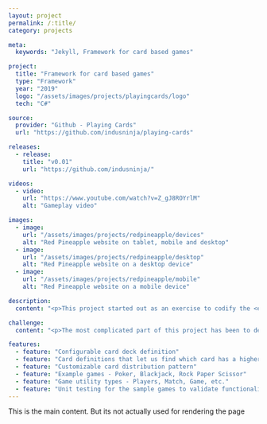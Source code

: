 ```yaml
---
layout: project
permalink: /:title/
category: projects

meta:
  keywords: "Jekyll, Framework for card based games"

project:
  title: "Framework for card based games"
  type: "Framework"
  year: "2019"
  logo: "/assets/images/projects/playingcards/logo"
  tech: "C#"

source:
  provider: "Github - Playing Cards"
  url: "https://github.com/indusninja/playing-cards"

releases:
  - release:
    title: "v0.01"
    url: "https://github.com/indusninja/"

videos:
  - video:
    url: "https://www.youtube.com/watch?v=Z_gJ8ROYrlM"
    alt: "Gameplay video"

images:
  - image:
    url: "/assets/images/projects/redpineapple/devices"
    alt: "Red Pineapple website on tablet, mobile and desktop"
  - image:
    url: "/assets/images/projects/redpineapple/desktop"
    alt: "Red Pineapple website on a desktop device"
  - image:
    url: "/assets/images/projects/redpineapple/mobile"
    alt: "Red Pineapple website on a mobile device"

description:
  content: "<p>This project started out as an exercise to codify the <em>Poker</em> game, which has led down a spiraling path of abstractions to a much more generic card game framework. The current implementation defines the game and cards in such a way so as to support different kinds of card decks, card distribution algorithms, individual card effects and player hand evaluations. The project is not completed, and work on it is ongoing.</p><p>The project is also accompanied by few sample games demonstrating the use of the library - <em>Poker</em>, <em>Blackjack</em>, <em>Rock Paper Scissor</em>.</p>"

challenge:
  content: "<p>The most complicated part of this project has been to define the interfaces and classes well enough to allow for the definition of as many varied card games as possible. It remains to be seen if the current structure is robust enough to do so or not as only a handful examples have been implemented.</p>"

features:
  - feature: "Configurable card deck definition"
  - feature: "Card definitions that let us find which card has a higher value"
  - feature: "Customizable card distribution pattern"
  - feature: "Example games - Poker, Blackjack, Rock Paper Scissor"
  - feature: "Game utility types - Players, Match, Game, etc."
  - feature: "Unit testing for the sample games to validate functionality of the library"
---
```

<p>This is the main content. But its not actually used for rendering the page</p>
